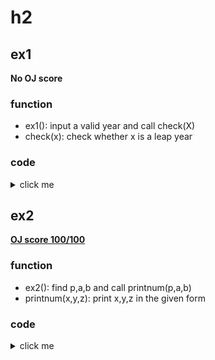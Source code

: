 # h2 
## ex1
**No OJ score**
### function
- ex1(): input a valid year and call check(X)
- check(x): check whether x is a leap year
### code
<details>
<summary>click me</summary>

```matlab
function ex1()
    while true    
        year=input('Please input one year:','s');
        l=strlength(year);
        flag=true;
        for i=1:l
            if year(i)<'0' || year(i)>'9'
                flag=false;
            end
        end
        if flag==true 
            check(str2num(year));
            return;
        end
        disp('Not a available datum');
    end
end
function check(x)
    if (mod(x,4)==0) && ((mod (x,400)==0)||mod(x,100)~=0)
        disp('A leap year');
    else
        disp('Not a leap year');
    end
end
```
</details>

## ex2
[**OJ score 100/100**](https://joj.sjtu.edu.cn/d/vg101_fall_2020_manuel/records/5f74153f91df0600061c44e1)
### function
- ex2(): find p,a,b and call printnum(p,a,b)
- printnum(x,y,z): print x,y,z in the given form
### code
<details>
<summary>click me</summary>

```matlab
function ex2()
    x=input('');
    n=floor(x/4);
    while true
        p=4*n+1;
        if p<=x 
            p=p+4;
        end
        if (isprime(p)==true)
            maxi=floor(sqrt(p));
            flag=false;
            for i=1:maxi
                if sqrt(p-i*i)==floor(sqrt(p-i*i))
                    flag=true;
                    break;
                end
            end
            if (flag==true) 
                printnum(p,i,p-i*i);
                return;
            end
        end
        n=n+1;
    end
end
function printnum(x,y,z)
    str=num2str(x)+" = "+num2str(y)+"^2 + "+num2str(sqrt(z))+"^2";
    disp(str);
end
```

</details>

